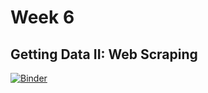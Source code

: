 # Week 6

## Getting Data II: Web Scraping

[![Binder](https://mybinder.org/badge_logo.svg)](https://mybinder.org/v2/gh/MUSA-620-Spring-2019/week-6/master?filepath=lecture-6.ipynb)
